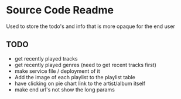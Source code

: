 # Source Code Readme

Used to store the todo's and info that is more opaque for the end user

## TODO

* get recently played tracks
* get recently played genres (need to get recent tracks first)
* make service file / deployment of it
* Add the image of each playlist to the playlist table
* have clicking on pie chart link to the artist/album itself
* make end url's not show the long params
